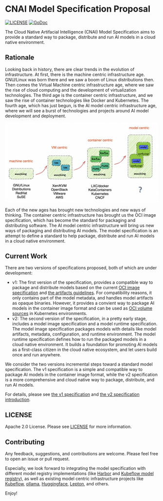 # CNAI Model Specification Proposal

[![LICENSE](https://img.shields.io/github/license/CloudNativeAI/model-spec.svg?style=flat-square)](https://github.com/CloudNativeAI/model-spec/blob/main/LICENSE)
[![GoDoc](https://godoc.org/github.com/CloudNativeAI/model-spec?status.svg)](https://godoc.org/github.com/CloudNativeAI/model-spec)

The Cloud Native Artifacial Intelligence (CNAI) Model Specification aims to provide a standard way to package, distribute and run AI models in a cloud native environment.

## Rationale

Looking back in history, there are clear trends in the evolution of infrastructure. At first, there is the machine centric infrastructure age. GNU/Linux was born there and we saw a boom of Linux distributions then. Then comes the Virtual Machine centric infrastructure age, where we saw the rise of cloud computing and the development of virtualization technologies. The third age is the container centric infrastructure, and we saw the rise of container technologies like Docker and Kubernetes. The fourth age, which has just begun, is the AI model centric infrastructure age, where we will see a burst of technologies and projects around AI model development and deployment.

![img](docs/img/infra-trends.png)

Each of the new ages has brought new technologies and new ways of thinking. The container centric infrastructure has brought us the OCI image specification, which has become the standard for packaging and distributing software. The AI model centric infrastructure will bring us new ways of packaging and distributing AI models. The model specification is an attempt to define a standard to help package, distribute and run AI models in a cloud native environment.

## Current Work

There are two versions of specifications proposed, both of which are under development:

* v1: The first version of the specification, provides a compatible way to package and distribute models based on the current [OCI image specification](https://github.com/opencontainers/image-spec/) and [the artifacts guidelines](https://github.com/opencontainers/image-spec/blob/main/manifest.md#guidelines-for-artifact-usage). For compatibility reasons, it only contains part of the model metadata, and handles model artifacts as opaque binaries. However, it provides a convient way to package AI models in the container image format and can be used as [OCI volume sources](https://github.com/kubernetes/enhancements/issues/4639) in Kubernetes environments.
* v2: The second version of the specification, in a pretty early stage, includes a model image specification and a model runtime specification. The model image specification packages models with details like model artifacts, metadata, configuration, and runtime environment. The model runtime specification defines how to run the packaged models in a cloud native environment. It builds a foundation for promoting AI models as a first-class citizen in the cloud native ecosystem, and let users build once and run anywhere.

We consider the two versions incremental steps toward a standard model specification. The v1 specification is a simple and compatible way to package AI models in the container image format, while the v2 specification is a more comprehensive and cloud native way to package, distribute, and run AI models.

For details, please see [the v1 specification](docs/v1/spec.md) and [the v2 specification introduction](docs/v2/intro.md).

## LICENSE

Apache 2.0 License. Please see [LICENSE](LICENSE) for more information.

## Contributing

Any feedback, suggestions, and contributions are welcome. Please feel free to open an issue or pull request.

Especially, we look forward to integrating the model specification with different model registry implementations (like [Harbor](https://goharbor.io/) and [Kubeflow model registry](https://www.kubeflow.org/docs/components/model-registry/overview/)), as well as existing model centric infrastructure projects like [Kubeflow](https://www.kubeflow.org/), [ollama](https://github.com/ollama/ollama), [Huggingface](https://huggingface.co/), [Lepton](https://www.lepton.ai/), and others.

Enjoy!
